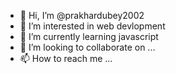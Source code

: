 - 👋 Hi, I’m @prakhardubey2002
- 👀 I’m interested in web devlopment
- 🌱 I’m currently learning javascript
- 💞️ I’m looking to collaborate on ...
- 📫 How to reach me ...

<!---
prakhardubey2002/prakhardubey2002 is a ✨ special ✨ repository because its `README.md` (this file) appears on your GitHub profile.
You can click the Preview link to take a look at your changes.
--->
